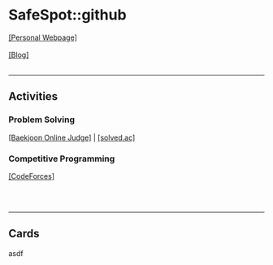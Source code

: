 # SafeSpot::github

[[Personal Webpage]](https://safespot.dev/)\
<br />
[[Blog]](https://blog.safespot.dev/)
<br />
<br />

----
## Activities
### Problem Solving 
[[Baekjoon Online Judge]](https://acmicpc.net/user/devluyten) | [[solved.ac]](https://solved.safespot.dev/)
<br />

### Competitive Programming
[[CodeForces]](https://codeforces.com/profile/SafeSpot/)

<br />
<br />

----
## Cards

asdf
